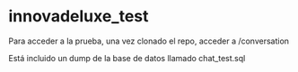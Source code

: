 # innovadeluxe_test

Para acceder a la prueba, una vez clonado el repo, acceder a /conversation 

Está incluido un dump de la base de datos llamado chat_test.sql
